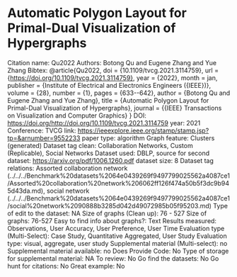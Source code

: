 # Automatic Polygon Layout for Primal-Dual Visualization of Hypergraphs

Citation name: Qu2022
Authors: Botong Qu and Eugene Zhang and Yue Zhang
Bibtex: @article{Qu2022,
doi = {10.1109/tvcg.2021.3114759},
url = {https://doi.org/10.1109/tvcg.2021.3114759},
year = {2022},
month = jan,
publisher = {Institute of Electrical and Electronics Engineers ({IEEE})},
volume = {28},
number = {1},
pages = {633--642},
author = {Botong Qu and Eugene Zhang and Yue Zhang},
title = {Automatic Polygon Layout for Primal-Dual Visualization of Hypergraphs},
journal = {{IEEE} Transactions on Visualization and Computer Graphics}
}
DOI: https://doi.org/http://doi.org/10.1109/tvcg.2021.3114759
year: 2021
Conference: TVCG
link: https://ieeexplore.ieee.org/stamp/stamp.jsp?tp=&arnumber=9552233
paper type: algorithm
Graph feature: Clusters (generated)
Dataset tag clean: Collaboration Networks, Custom (Replicable), Social Networks
Dataset used: DBLP, source for second dataset: https://arxiv.org/pdf/1006.1260.pdf
dataset size: 8
Dataset tag relations: Assorted collaboration network (../../../Benchmark%20datasets%2064e0439269f9497799025562a4087ce1/Assorted%20collaboration%20network%206062ff126f474a50b5f3dc9b945d43da.md), social network (../../../Benchmark%20datasets%2064e0439269f9497799025562a4087ce1/social%20network%2090888b3285d042d49072985b05f95203.md)
Type of edit to the dataset: NA
Size of graphs (Clean up): 76 - 527
Size of graphs: 76-527
Easy to find info about graphs?: Text
Results measured: Observations, User Accuracy, User Preference, User Time
Evaluation type (Multi-Select): Case Study, Quantitative Aggregated, User Study
Evaluation type: visual, aggregate, user study
Supplemental material (Multi-select): no
Supplemental material available: no
Does Provide Code: No
Type of storage for supplemental material: NA
To review: No
Go find the datasets: No
Go hunt for citations: No
Great example: No